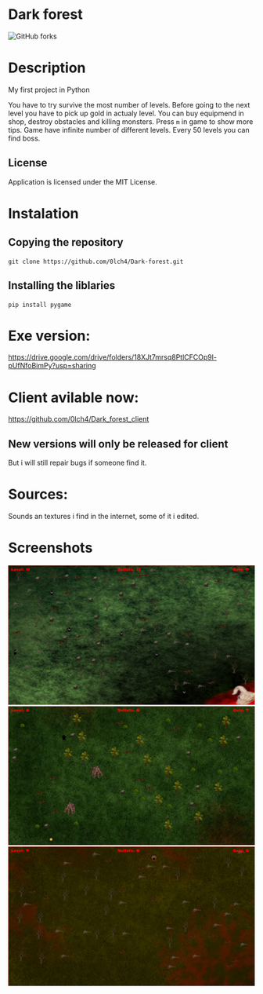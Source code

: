 # Dark forest
![GitHub forks](https://img.shields.io/badge/Version-1.5.0-red)

# Description
My first project in Python

You have to try survive the most number of levels. Before going to the next level you have to pick up gold in actualy level. You can buy equipmend in shop, destroy obstacles and killing monsters. Press `m` in game to show more tips. Game have infinite number of different levels. Every 50 levels you can find boss.

## License
Application is licensed under the MIT License.

# Instalation

## Copying the repository

```
git clone https://github.com/0lch4/Dark-forest.git
```

## Installing the liblaries

```
pip install pygame
```

# Exe version:
https://drive.google.com/drive/folders/18XJt7mrsq8PtlCFCOp9l-pUfNfoBimPy?usp=sharing

# Client avilable now:
https://github.com/0lch4/Dark_forest_client

## New versions will only be released for client
But i will still repair bugs if someone find it.

# Sources:
Sounds an textures i find in the internet, some of it i edited.

# Screenshots

![screen1](screenshots/dark_forest_screen1.png)
![screen2](screenshots/dark_forest_screen2.png)
![screen3](screenshots/dark_forest_screen3.png)
